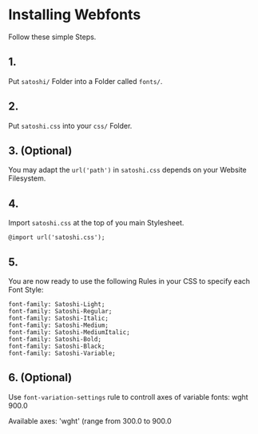 # Installing Webfonts
Follow these simple Steps.

## 1.
Put `satoshi/` Folder into a Folder called `fonts/`.

## 2.
Put `satoshi.css` into your `css/` Folder.

## 3. (Optional)
You may adapt the `url('path')` in `satoshi.css` depends on your Website Filesystem.

## 4.
Import `satoshi.css` at the top of you main Stylesheet.

```
@import url('satoshi.css');
```

## 5.
You are now ready to use the following Rules in your CSS to specify each Font Style:
```
font-family: Satoshi-Light;
font-family: Satoshi-Regular;
font-family: Satoshi-Italic;
font-family: Satoshi-Medium;
font-family: Satoshi-MediumItalic;
font-family: Satoshi-Bold;
font-family: Satoshi-Black;
font-family: Satoshi-Variable;

```
## 6. (Optional)
Use `font-variation-settings` rule to controll axes of variable fonts:
wght 900.0

Available axes:
'wght' (range from 300.0 to 900.0

